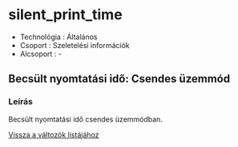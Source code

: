 # silent\_print\_time

* Technológia : Általános
* Csoport :  Szeletelési információk
* Alcsoport : -

## Becsült nyomtatási idő: Csendes üzemmód

### Leírás

Becsült nyomtatási idő csendes üzemmódban.

[Vissza a változók listájához](../../variable_list)

